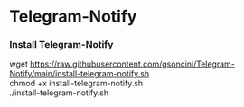 # Telegram-Notify

### Install Telegram-Notify <br>

wget https://raw.githubusercontent.com/gsoncini/Telegram-Notify/main/install-telegram-notify.sh <br>
chmod +x install-telegram-notify.sh <br>
./install-telegram-notify.sh <br>
